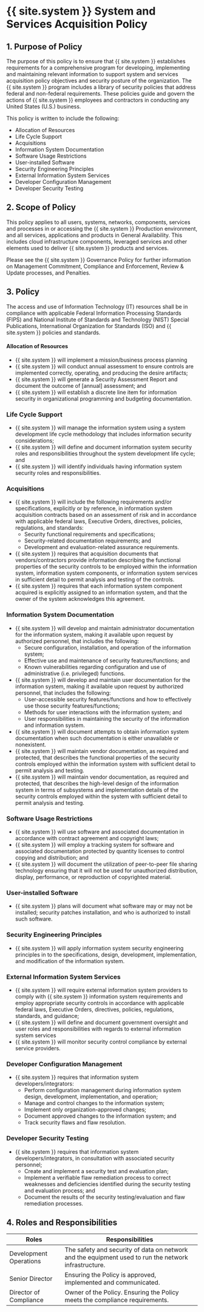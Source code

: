 # {{ site.system }} System and Services Acquisition Policy

## 1. Purpose of Policy
The purpose of this policy is to ensure that {{ site.system }} establishes requirements for a comprehensive program for developing, implementing and maintaining relevant information to support system and services acquisition policy objectives and security posture of the organization.
The {{ site.system }} program includes a library of security policies that address federal and non-federal requirements. These policies guide and govern the actions of {{ site.system }} employees and contractors in conducting any United States (U.S.) business.

This policy is written to include the following:
* Allocation of Resources
* Life Cycle Support
* Acquisitions
* Information System Documentation
* Software Usage Restrictions
* User-installed Software
* Security Engineering Principles
* External Information System Services
* Developer Configuration Management
* Developer Security Testing

## 2. Scope of Policy
This policy applies to all users, systems, networks, components, services and processes in or accessing the {{ site.system }} Production environment, and all services, applications and products in General Availability.  This includes cloud infrastructure components, leveraged services and other elements used to deliver {{ site.system }} products and services.

Please see the {{ site.system }} Governance Policy for further information on Management Commitment, Compliance and Enforcement, Review & Update processes, and Penalties.

## 3. Policy
The access and use of Information Technology (IT) resources shall be in compliance with applicable Federal Information Processing Standards (FIPS) and National Institute of Standards and Technology (NIST) Special Publications, International Organization for Standards (ISO) and {{ site.system }} policies and standards.

#### Allocation of Resources

* {{ site.system }} will implement a mission/business process planning
* {{ site.system }} will conduct annual assessment to ensure controls are implemented correctly, operating, and producing the desire artifacts;
* {{ site.system }} will generate a Security Assessment Report and document the outcome of [annual] assessment; and
* {{ site.system }} will establish a discrete line item for information security in organizational programming and budgeting documentation.  

### Life Cycle Support
* {{ site.system }} will manage the information system using a system development life cycle methodology that includes information security considerations;
* {{ site.system }} will define and document information system security roles and responsibilities throughout the system development life cycle; and
* {{ site.system }} will identify individuals having information system security roles and responsibilities.  

### Acquisitions
* {{ site.system }} will include the following requirements and/or specifications, explicitly or by reference, in information system acquisition contracts based on an assessment of risk and in accordance with applicable federal laws, Executive Orders, directives, policies, regulations, and standards:
  * Security functional requirements and specifications;
  * Security-related documentation requirements; and
  * Development and evaluation-related assurance requirements.
* {{ site.system }} requires that acquisition documents that vendors/contractors provide information describing the functional properties of the security controls to be employed within the information system, information system components, or information system services in sufficient detail to permit analysis and testing of the controls.
* {{ site.system }} requires that each information system component acquired is explicitly assigned to an information system, and that the owner of the system acknowledges this agreement.

### Information System Documentation
* {{ site.system }} will develop and maintain administrator documentation for the information system, making it available upon request by authorized personnel, that includes the following:
  * Secure configuration, installation, and operation of the information system;
  * Effective use and maintenance of security features/functions; and
  * Known vulnerabilities regarding configuration and use of administrative (i.e. privileged) functions.
* {{ site.system }} will develop and maintain user documentation for the information system, making it available upon request by authorized personnel, that includes the following:
  * User-accessible security features/functions and how to effectively use those security features/functions;
  * Methods for user interactions with the information system; and
  * User responsibilities in maintaining the security of the information and information system.
* {{ site.system }} will document attempts to obtain information system documentation when such documentation is either unavailable or nonexistent.
* {{ site.system }} will maintain vendor documentation, as required and protected, that describes the functional properties of the security controls employed within the information system with sufficient detail to permit analysis and testing.
* {{ site.system }} will maintain vendor documentation, as required and protected, that describes the high-level design of the information system in terms of subsystems and implementation details of the security controls employed within the system with sufficient detail to permit analysis and testing.

### Software Usage Restrictions
* {{ site.system }} will use software and associated documentation in accordance with contract agreement and copyright laws;
* {{ site.system }} will employ a tracking system for software and associated documentation protected by quantity licenses to control copying and distribution; and
* {{ site.system }} will document the utilization of peer-to-peer file sharing technology ensuring that it will not be used for unauthorized distribution, display, performance, or reproduction of copyrighted material.  

### User-installed Software
* {{ site.system }} plans will document what software may or may not be installed; security patches installation, and who is authorized to install such software.

### Security Engineering Principles
* {{ site.system }} will apply information system security engineering principles in to the specifications, design, development, implementation, and modification of the information system.

### External Information System Services
* {{ site.system }} will require external information system providers to comply with {{ site.system }} information system requirements and employ appropriate security controls in accordance with applicable federal laws, Executive Orders, directives, policies, regulations, standards, and guidance;
* {{ site.system }} will define and document government oversight and user roles and responsibilities with regards to external information system services
* {{ site.system }} will monitor security control compliance by external service providers.  

### Developer Configuration Management
* {{ site.system }} requires that information system developers/integrators:
  * Perform configuration management during information system design, development, implementation, and operation;
  * Manage and control changes to the information system;
  * Implement only organization-approved changes;
  * Document approved changes to the information system; and
  * Track security flaws and flaw resolution.

### Developer Security Testing
* {{ site.system }} requires that information system developers/integrators, in consultation with associated security personnel;  
  * Create and implement a security test and evaluation plan;
  * Implement a verifiable flaw remediation process to correct weaknesses and deficiencies identified during the security testing and evaluation process; and
  * Document the results of the security testing/evaluation and flaw remediation processes.  

## 4. Roles and Responsibilities
| Roles                  | Responsibilities                                                                                     |
|------------------------|------------------------------------------------------------------------------------------------------|
|Development Operations  | The safety and security of data on network and the equipment used to run the network infrastructure. |
|Senior Director         | Ensuring the Policy is approved, implemented and communicated.|
|Director of Compliance  | Owner of the Policy. Ensuring the Policy meets the compliance requirements.|
